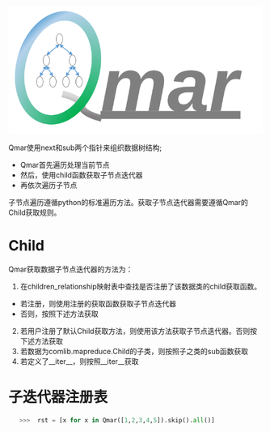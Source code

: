 ![Qmar](qmar.svg)

Qmar使用next和sub两个指针来组织数据树结构;
- Qmar首先遍历处理当前节点
- 然后，使用child函数获取子节点迭代器
- 再依次遍历子节点

子节点遍历遵循python的标准遍历方法。获取子节点迭代器需要遵循Qmar的Child获取规则。

# Child
Qmar获取数据子节点迭代器的方法为：
1. 在children\_relationship映射表中查找是否注册了该数据类的child获取函数。
  - 若注册，则使用注册的获取函数获取子节点迭代器
  - 否则，按照下述方法获取
2. 若用户注册了默认Child获取方法，则使用该方法获取子节点迭代器。否则按下述方法获取
3. 若数据为comlib.mapreduce.Child的子类，则按照子之类的sub函数获取
4. 若定义了__iter__，则按照__iter__获取

# 子迭代器注册表

```python
   >>>  rst = [x for x in Qmar([1,2,3,4,5]).skip().all()]
```


